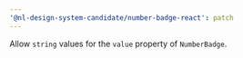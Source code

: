 ```yaml
---
'@nl-design-system-candidate/number-badge-react': patch
---
```


Allow `string` values for the `value` property of `NumberBadge`.
